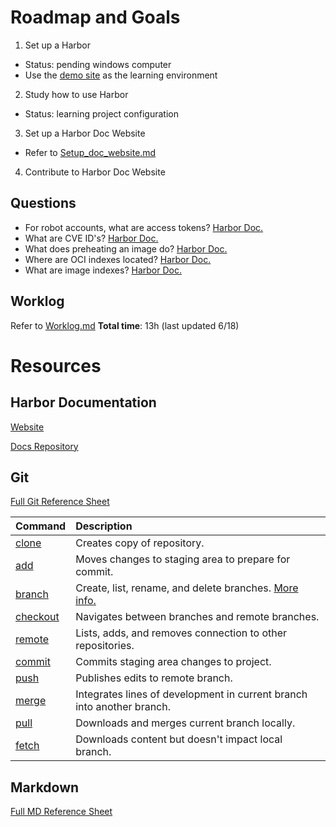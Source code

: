 # Roadmap and Goals
1. Set up a Harbor
- Status: pending windows computer
- Use the [demo site](https://demo.goharbor.io) as the learning environment

2. Study how to use Harbor
- Status: learning project configuration

3. Set up a Harbor Doc Website
- Refer to [Setup_doc_website.md](Setup_doc_website.md)

4. Contribute to Harbor Doc Website

## Questions
- For robot accounts, what are access tokens? [Harbor Doc.](https://goharbor.io/docs/2.8.0/working-with-projects/project-configuration/create-robot-accounts/#add-a-robot-account)
- What are CVE ID's? [Harbor Doc.](https://goharbor.io/docs/2.8.0/working-with-projects/project-configuration/configure-project-allowlist/)
- What does preheating an image do? [Harbor Doc.](https://goharbor.io/docs/2.8.0/working-with-projects/working-with-images/preheat-images/)
- Where are OCI indexes located? [Harbor Doc.](https://goharbor.io/docs/2.8.0/working-with-projects/working-with-images/deleting-artifact/)
- What are image indexes? [Harbor Doc.](https://goharbor.io/docs/2.8.0/working-with-projects/working-with-images/repositories/)

## Worklog
Refer to [Worklog.md](Worklog.md)
**Total time**: 13h (last updated 6/18)

# Resources
## Harbor Documentation
[Website](https://goharbor.io/docs/2.8.0/)

[Docs Repository](https://github.com/goharbor/website/tree/release-2.8.0/docs)

## Git
[Full Git Reference Sheet](https://www.atlassian.com/git/glossary)

| Command | Description |
| :---| :--- |
| [clone] | Creates copy of repository. |
| [add] | Moves changes to staging area to prepare for commit. |
| [branch] | Create, list, rename, and delete branches. [More info.] |
| [checkout] | Navigates between branches and remote branches. |
| [remote] | Lists, adds, and removes connection to other repositories. |
| [commit] | Commits staging area changes to project. |
| [push] | Publishes edits to remote branch. |
| [merge] | Integrates lines of development in current branch into another branch. |
| [pull] | Downloads and merges current branch locally. |
| [fetch] | Downloads content but doesn't impact local branch. |

## Markdown
[Full MD Reference Sheet](https://www.markdownguide.org/cheat-sheet/)



[comment]: # (References Under)
[clone]: <https://github.com/git-guides/git-clone>
[add]: <https://github.com/git-guides/git-add>
[branch]: <https://www.atlassian.com/git/tutorials/using-branches>
[More info.]: <https://docs.github.com/en/pull-requests/collaborating-with-pull-request/proposing-changes-to-your-work-with-pull-requests/about-branches>
[checkout]: <https://www.atlassian.com/git/tutorials/using-branches/git-checkout>
[remote]: <https://github.com/git-guides/git-remote>
[commit]: <https://github.com/git-guides/git-commit>
[push]: <https://github.com/git-guides/git-push>
[merge]: <https://www.atlassian.com/git/tutorials/using-branches/git-merge>
[pull]: <https://github.com/git-guides/git-pull>
[fetch]: <https://www.atlassian.com/git/tutorials/syncing/git-fetch>
